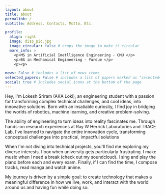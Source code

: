 ```yaml
---
layout: about
title: about
permalink: /
subtitle: Address. Contacts. Motto. Etc.

profile:
  align: right
  image: disp_pic.jpg
  image_circular: false # crops the image to make it circular
  more_info: >
    <p>MS in Artificial Inetlligence Engineering - CMU </p>
    <p>BS in Mechanical Engineering - Purdue </p>
    <p><p>

news: False # includes a list of news items
selected_papers: False # includes a list of papers marked as "selected={true}"
social: true # includes social icons at the bottom of the page
---
```


Hey, I'm Lokesh Sriram (AKA Loki), an engineering student with a passion for transforming complex technical challenges, and cool ideas, into innovative solutions. Born with an insatiable curiosity, I find joy in bridging the worlds of robotics, machine learning, and creative problem-solving.

The ability of engineering to turn ideas into reality fascinates me. Through hands-on research experiences at Ray W Herrick Laboratories and TRACE Lab, I've learned to navigate the entire innovation cycle, transforming conceptual challenges into practical, impactful solutions

When I'm not diving into technical projects, you'll find me exploring my diverse interests. I box when university gets particularly frustrating. I make music when I need a break (check out my soundcloud). I sing and play the piano before each and every exam. Finally, if I can find the time, I compose tracks, read manga and watch anime.

My journey is driven by a simple goal: to create technology that makes a meaningful difference in how we live, work, and interact with the world around us and having fun while doing so.
